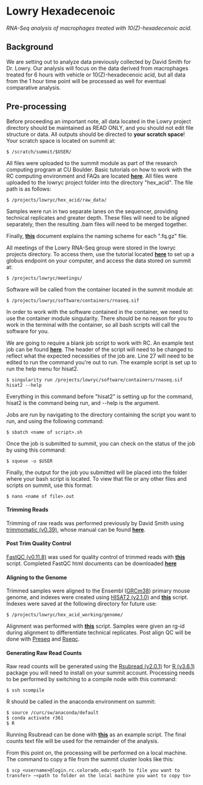 # Lowry Hexadecenoic
*RNA-Seq analysis of macrophages treated with 10(Z)-hexadecenoic acid.*


## Background

We are setting out to analyze data previously collected by David Smith for Dr. Lowry. Our analysis will focus on the data derived from macrophages treated for 6 hours with vehicle or 10(Z)-hexadecenoic acid, but all data from the 1 hour time point will be processed as well for eventual comparative analysis.

## Pre-processing

Before proceeding an important note, all data located in the Lowry project directory should be maintained as READ ONLY, and you should not edit file structure or data. All outputs should be directed to **your scratch space**! Your scratch space is located on summit at:

	$ /scratch/summit/$USER/

All files were uploaded to the summit module as part of the research computing program at CU Boulder. Basic tutorials on how to work with the RC computing environment and FAQs are located [**here**](https://curc.readthedocs.io/en/latest/faq.html). All files were uploaded to the lowryc project folder into the directory "hex_acid". The file path is as follows:

	$ /projects/lowryc/hex_acid/raw_data/

Samples were run in two separate lanes on the sequencer, providing technical replicates and greater depth. These files will need to be aligned separately, then the resulting .bam files will need to be merged together.

Finally, [**this**](https://github.com/tylerakonom/Lowry-Hexadecenoic/blob/master/filenames.txt) document explains the naming scheme for each ".fq.gz" file.

All meetings of the Lowry RNA-Seq group were stored in the lowryc projects directory. To access them, use the tutorial located [**here**](https://curc.readthedocs.io/en/latest/compute/data-transfer.html) to set up a globus endpoint on your computer, and access the data stored on summit at:

	$ /projects/lowryc/meetings/

Software will be called from the container located in the summit module at:

	$ /projects/lowryc/software/containers/rnaseq.sif

In order to work with the software contained in the container, we need to use the container module singularity. There should be no reason for you to work in the terminal with the container, so all bash scripts will call the software for you.


We are going to require a blank job script to work with RC. An example test job can be found [**here**](https://github.com/tylerakonom/Lowry-Hexadecenoic/blob/master/shell_scripts/testjob.sh). The header of the script will need to be changed to reflect what the expected necessities of the job are. Line 27 will need to be edited to run the command you're out to run. The example script is set up to run the help menu for hisat2.

	$ singularity run /projects/lowryc/software/containers/rnaseq.sif hisat2 --help

Everything in this command before "hisat2" is setting up for the command, hisat2 is the command being run, and --help is the argument.

Jobs are run by navigating to the directory containing the script you want to run, and using the following command:

	$ sbatch <name of script>.sh

Once the job is submitted to summit, you can check on the status of the job by using this command:

	$ squeue -u $USER

Finally, the output for the job you submitted will be placed into the folder where your bash script is located. To view that file or any other files and scripts on summit, use this format:

	$ nano <name of file>.out


#### Trimming Reads

Trimming of raw reads was performed previously by David Smith using [trimmomatic (v0.39)](http://www.usadellab.org/cms/?page=trimmomatic), whose manual can be found [**here**](http://www.usadellab.org/cms/uploads/supplementary/Trimmomatic/TrimmomaticManual_V0.32.pdf). 

#### Post Trim Quality Control

[FastQC (v0.11.8)](https://www.bioinformatics.babraham.ac.uk/projects/fastqc/) was used for quality control of trimmed reads with [**this**](https://github.com/tylerakonom/Lowry-Hexadecenoic/blob/master/shell_scripts/fastQC.sh) script. Completed FastQC html documents can be downloaded [**here**](https://github.com/tylerakonom/Lowry-Hexadecenoic/tree/master/outputs/fastQC)

#### Aligning to the Genome

Trimmed samples were aligned to the Ensembl ([GRCm38](ftp://ftp.ensembl.org/pub/release-101/gtf/mus_musculus/)) primary mouse genome, and indexes were created using [HISAT2 (v2.1.0)](https://ccb.jhu.edu/software/hisat2/manual.shtml) and [**this**](https://github.com/tylerakonom/Lowry-Hexadecenoic/blob/master/shell_scripts/index_hisat2.sh) script. Indexes were saved at the following directory for future use:

	$ /projects/lowryc/hex_acid_working/genome/

Alignment was performed with [**this**](https://github.com/tylerakonom/Lowry-Hexadecenoic/blob/master/shell_scripts/hisat2.sh) script. Samples were given an rg-id during alignment to differentiate technical replicates. Post align QC will be done with [Preseq](http://smithlabresearch.org/software/preseq/) and [Rseqc](http://rseqc.sourceforge.net/).

#### Generating Raw Read Counts

Raw read counts will be generated using the [Rsubread (v2.0.1)](https://bioconductor.org/packages/release/bioc/html/Rsubread.html) for [R (v3.6.1)](https://www.r-project.org/) package you will need to install on your summit account. Processing needs to be performed by switching to a compile node with this command:

	$ ssh scompile

R should be called in the anaconda environment on summit:

	$ source /curc/sw/anaconda/default
	$ conda activate r361
	$ R

Running Rsubread can be done with [**this**](https://github.com/tylerakonom/Lowry-Hexadecenoic/blob/master/Rsubread.R) as an example script. The final counts text file will be used for the remainder of the analysis.

From this point on, the processing will be performed on a local machine. The command to copy a file from the summit cluster looks like this:

	$ scp <username>@login.rc.colorado.edu:<path to file you want to transfer> ~<path to folder on the local machine you want to copy to>